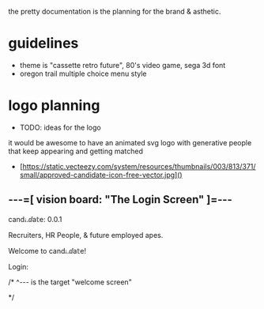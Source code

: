 
the pretty documentation is the planning for the brand & asthetic.

# guidelines

* theme is "cassette retro future", 80's video game, sega 3d font
* oregon trail multiple choice menu style

# logo planning
* TODO: ideas for the logo

it would be awesome to have an animated svg logo
with generative people that keep appearing and getting matched

* [https://static.vecteezy.com/system/resources/thumbnails/003/813/371/small/approved-candidate-icon-free-vector.jpg]()



## ---=[ vision board:  "The Login Screen" ]=---

candꭵ.ⅆa𝕥e: 0.0.1

Recruiters, HR People, & future employed apes.

Welcome to candꭵ.ⅆa𝕥e!

Login: 

/* 
^--- is the target "welcome screen"

*/

